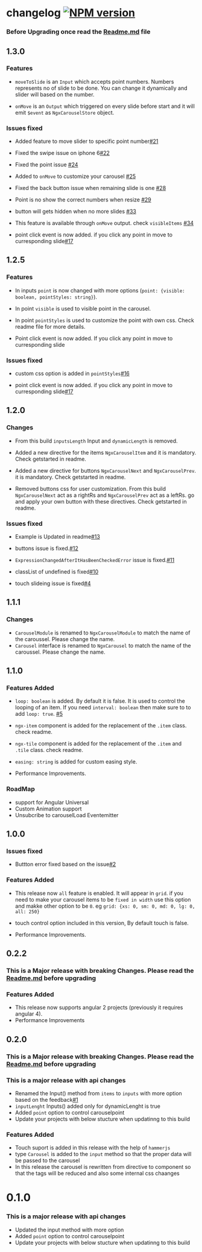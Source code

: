 # changelog [![NPM version](https://badge.fury.io/js/ngx-carousel.png)](http://badge.fury.io/js/ngx-carousel) 

### Before Upgrading once read the [Readme.md](https://github.com/sheikalthaf/ngx-carousel/blob/master/README.md) file

## 1.3.0

### Features

* `moveToSlide` is an `Input` which accepts point numbers. Numbers represents no of slide to be done. You can change it dynamically and slider will based on the number.

* `onMove` is an `Output` which triggered on every slide before start and it will emit `$event` as `NgxCarouselStore` object.

### Issues fixed

* Added feature to move slider to specific point number[#21](https://github.com/sheikalthaf/ngx-carousel/issues/21)

* Fixed the swipe issue on iphone 6[#22](https://github.com/sheikalthaf/ngx-carousel/issues/22)

* Fixed the point issue [#24](https://github.com/sheikalthaf/ngx-carousel/issues/24)

* Added to `onMove` to customize your carousel [#25](https://github.com/sheikalthaf/ngx-carousel/issues/25)

* Fixed the back button issue when remaining slide is one [#28](https://github.com/sheikalthaf/ngx-carousel/issues/28)

* Point is no show the correct numbers when resize [#29](https://github.com/sheikalthaf/ngx-carousel/issues/29)

* button will gets hidden when no more slides [#33](https://github.com/sheikalthaf/ngx-carousel/issues/33)

* This feature is available through `onMove` output. check `visibleItems` [#34](https://github.com/sheikalthaf/ngx-carousel/issues/33)

* point click event is now added. if you click any point in move to curresponding slide[#17](https://github.com/sheikalthaf/ngx-carousel/issues/17)

## 1.2.5

### Features

* In inputs `point` is now changed with more options (`point: {visible: boolean, pointStyles: string}`).

* In point `visible` is used to visible point in the carousel.

* In point `pointStyles` is used to customize the point with own css. Check readme file for more details.

* Point click event is now added. If you click any point in move to curresponding slide

### Issues fixed

* custom css option is added in `pointStyles`[#16](https://github.com/sheikalthaf/ngx-carousel/issues/16)

* point click event is now added. if you click any point in move to curresponding slide[#17](https://github.com/sheikalthaf/ngx-carousel/issues/17)

## 1.2.0

### Changes

* From this build `inputsLength` Input and `dynamicLength` is removed.

* Added a new directive for the items `NgxCarouselItem` and it is mandatory. Check getstarted in readme.

* Added a new directive for buttons `NgxCarouselNext` and `NgxCarouselPrev`. it is mandatory. Check getstarted in readme.

* Removed buttons css for user customization. From this build `NgxCarouselNext` act as a rightRs and `NgxCarouselPrev` act as a leftRs. go and apply your own button with these directives. Check getstarted in readme.

### Issues fixed

* Example is Updated in readme[#13](https://github.com/sheikalthaf/ngx-carousel/issues/13)

* buttons issue is fixed.[#12](https://github.com/sheikalthaf/ngx-carousel/issues/12)

* `ExpressionChangedAfterItHasBeenCheckedError` issue is fixed.[#11](https://github.com/sheikalthaf/ngx-carousel/issues/11)

* classList of undefined is fixed[#10](https://github.com/sheikalthaf/ngx-carousel/issues/10)

* touch slideing issue is fixed[#4](https://github.com/sheikalthaf/ngx-carousel/issues/4)

## 1.1.1

### Changes

* `CarouselModule` is renamed to `NgxCarouselModule` to match the name of the caroussel. Please change the name.
* `Carousel` interface is renamed to `NgxCarousel` to match the name of the caroussel. Please change the name.

## 1.1.0

### Features Added

* `loop: boolean` is added. By default it is false. It is used to control the looping of an item. If you need `interval: boolean` then make sure to to add `loop: true`. [#5](https://github.com/sheikalthaf/ngx-carousel/issues/5)

* `ngx-item` component is added for the replacement of the `.item` class. check readme.

* `ngx-tile` component is added for the replacement of the `.item` and `.tile` class. check readme.

* `easing: string` is added for custom easing style.

* Performance Improvements.

### RoadMap

* support for Angular Universal
* Custom Animation support
* Unsubcribe to carouselLoad Eventemitter

## 1.0.0

### Issues fixed

* Buttton error fixed based on the issue[#2](https://github.com/sheikalthaf/ngx-carousel/issues/2)

### Features Added

* This release now `all` feature is enabled. It will appear in `grid`. if you need to make your carousel items to be `fixed in width` use this option and makke other option to be `0`. eg `grid: {xs: 0, sm: 0, md: 0, lg: 0, all: 250}`

* touch control option included in this version, By default touch is false.
* Performance Improvements.

## 0.2.2

### This is a Major release with breaking Changes. Please read the [Readme.md](https://github.com/sheikalthaf/ngx-carousel/blob/master/README.md) before upgrading


### Features Added

* This release now supports angular 2 projects (previously it requires angular 4).
* Performance Improvements



## 0.2.0

### This is a Major release with breaking Changes. Please read the [Readme.md](https://github.com/sheikalthaf/ngx-carousel/blob/master/README.md) before upgrading

### This is a major release with api changes

* Renamed the Input() method from `items` to `inputs` with more option based on the feedback[#1](https://github.com/sheikalthaf/ngx-carousel/issues/1)
* `inputLenght` Inputs() added only for dynamicLenght is true
* Added `point` option to control carouselpoint
* Update your projects with below stucture when updatinng to this build

### Features Added

* Touch suport is added in this release with the help of `hammerjs`
* type `Carousel` is added to the `input` method so that the proper data will be passed to the carousel
* In this release the carousel is rewritten from directive to component so that the tags will be reduced and also some internal css chaanges


# 0.1.0

### This is a major release with api changes

* Updated the input method with more option
* Added `point` option to control carouselpoint
* Update your projects with below stucture when updatinng to this build